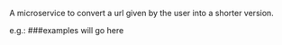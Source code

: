 A microservice to convert a url given by the user into a shorter version. 

e.g.: ###examples will go here